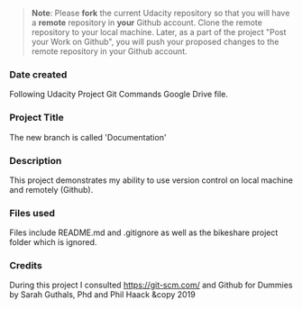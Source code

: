 >**Note**: Please **fork** the current Udacity repository so that you will have a **remote** repository in **your** Github account. Clone the remote repository to your local machine. Later, as a part of the project "Post your Work on Github", you will push your proposed changes to the remote repository in your Github account.

### Date created
Following Udacity Project Git Commands Google Drive file.

### Project Title
The new branch is called 'Documentation'

### Description
This project demonstrates my ability to use version control on local machine and remotely (Github).

### Files used
Files include README.md and .gitignore as well as the bikeshare project folder which is ignored.

### Credits
During this project I consulted https://git-scm.com/ and
Github for Dummies by Sarah Guthals, Phd and Phil Haack &copy 2019
